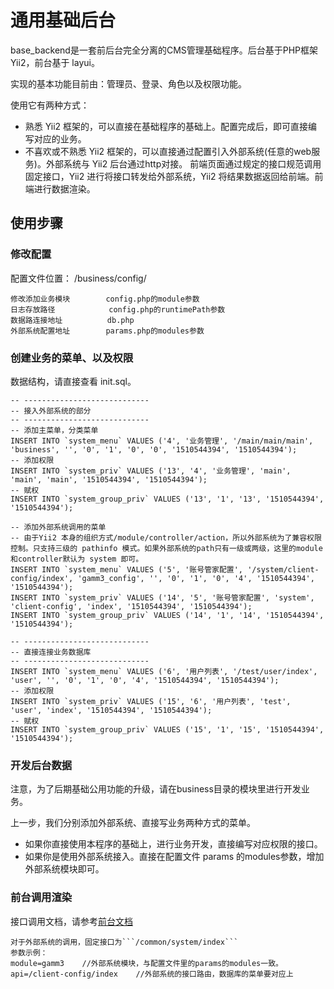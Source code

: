 # 通用基础后台

base_backend是一套前后台完全分离的CMS管理基础程序。后台基于PHP框架 Yii2，前台基于 layui。

实现的基本功能目前由：管理员、登录、角色以及权限功能。

使用它有两种方式：

- 熟悉 Yii2 框架的，可以直接在基础程序的基础上。配置完成后，即可直接编写对应的业务。
- 不喜欢或不熟悉 Yii2 框架的，可以直接通过配置引入外部系统(任意的web服务)。外部系统与 Yii2 后台通过http对接。
前端页面通过规定的接口规范调用固定接口，Yii2 进行将接口转发给外部系统，Yii2 将结果数据返回给前端。前端进行数据渲染。


## 使用步骤

### 修改配置

配置文件位置：
/business/config/

```
修改添加业务模块        config.php的module参数
日志存放路径            config.php的runtimePath参数
数据路连接地址          db.php
外部系统配置地址        params.php的modules参数
```

### 创建业务的菜单、以及权限

数据结构，请直接查看 init.sql。

```
-- ----------------------------
-- 接入外部系统的部分
-- ----------------------------
-- 添加主菜单，分类菜单
INSERT INTO `system_menu` VALUES ('4', '业务管理', '/main/main/main', 'business', '', '0', '1', '0', '0', '1510544394', '1510544394');
-- 添加权限
INSERT INTO `system_priv` VALUES ('13', '4', '业务管理', 'main', 'main', 'main', '1510544394', '1510544394');
-- 赋权
INSERT INTO `system_group_priv` VALUES ('13', '1', '13', '1510544394', '1510544394');

-- 添加外部系统调用的菜单
-- 由于Yii2 本身的组织方式/module/controller/action，所以外部系统为了兼容权限控制。只支持三级的 pathinfo 模式。如果外部系统的path只有一级或两级，这里的module和controller默认为 system 即可。
INSERT INTO `system_menu` VALUES ('5', '账号管家配置', '/system/client-config/index', 'gamm3_config', '', '0', '1', '0', '4', '1510544394', '1510544394');
INSERT INTO `system_priv` VALUES ('14', '5', '账号管家配置', 'system', 'client-config', 'index', '1510544394', '1510544394');
INSERT INTO `system_group_priv` VALUES ('14', '1', '14', '1510544394', '1510544394');

-- ----------------------------
-- 直接连接业务数据库
-- ----------------------------
INSERT INTO `system_menu` VALUES ('6', '用户列表', '/test/user/index', 'user', '', '0', '1', '0', '4', '1510544394', '1510544394');
-- 添加权限
INSERT INTO `system_priv` VALUES ('15', '6', '用户列表', 'test', 'user', 'index', '1510544394', '1510544394');
-- 赋权
INSERT INTO `system_group_priv` VALUES ('15', '1', '15', '1510544394', '1510544394');
```

### 开发后台数据

注意，为了后期基础公用功能的升级，请在business目录的模块里进行开发业务。

上一步，我们分别添加外部系统、直接写业务两种方式的菜单。

- 如果你直接使用本程序的基础上，进行业务开发，直接编写对应权限的接口。
- 如果你是使用外部系统接入。直接在配置文件 params 的modules参数，增加外部系统模块即可。

### 前台调用渲染

接口调用文档，请参考[前台文档](http://192.168.39.61:81/doc/base_backend/views/)

```
对于外部系统的调用，固定接口为```/common/system/index```
参数示例：
module=gamm3    //外部系统模块，与配置文件里的params的modules一致。
api=/client-config/index    //外部系统的接口路由，数据库的菜单要对应上
```